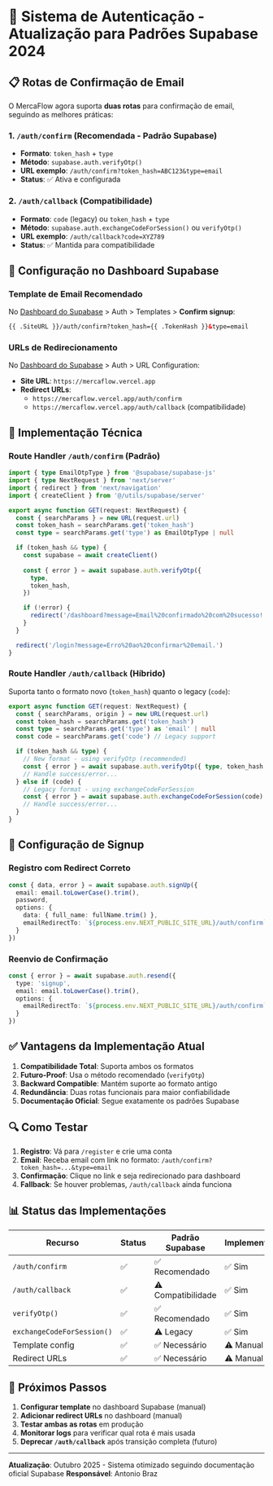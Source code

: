 # 🔐 Sistema de Autenticação - Atualização para Padrões Supabase 2024

## 📋 Rotas de Confirmação de Email

O MercaFlow agora suporta **duas rotas** para confirmação de email, seguindo as melhores práticas:

### 1. `/auth/confirm` (Recomendada - Padrão Supabase)
- **Formato**: `token_hash` + `type`  
- **Método**: `supabase.auth.verifyOtp()`
- **URL exemplo**: `/auth/confirm?token_hash=ABC123&type=email`
- **Status**: ✅ Ativa e configurada

### 2. `/auth/callback` (Compatibilidade)
- **Formato**: `code` (legacy) ou `token_hash` + `type`
- **Método**: `supabase.auth.exchangeCodeForSession()` ou `verifyOtp()`
- **URL exemplo**: `/auth/callback?code=XYZ789`
- **Status**: ✅ Mantida para compatibilidade

## 🚀 Configuração no Dashboard Supabase

### Template de Email Recomendado

No [Dashboard do Supabase](https://supabase.com/dashboard/project/_/auth/templates) > Auth > Templates > **Confirm signup**:

```html
{{ .SiteURL }}/auth/confirm?token_hash={{ .TokenHash }}&type=email
```

### URLs de Redirecionamento

No [Dashboard do Supabase](https://supabase.com/dashboard/project/_/auth/url-configuration) > Auth > URL Configuration:

- **Site URL**: `https://mercaflow.vercel.app`
- **Redirect URLs**: 
  - `https://mercaflow.vercel.app/auth/confirm`
  - `https://mercaflow.vercel.app/auth/callback` (compatibilidade)

## 🔧 Implementação Técnica

### Route Handler `/auth/confirm` (Padrão)

```typescript
import { type EmailOtpType } from '@supabase/supabase-js'
import { type NextRequest } from 'next/server'
import { redirect } from 'next/navigation'
import { createClient } from '@/utils/supabase/server'

export async function GET(request: NextRequest) {
  const { searchParams } = new URL(request.url)
  const token_hash = searchParams.get('token_hash')
  const type = searchParams.get('type') as EmailOtpType | null

  if (token_hash && type) {
    const supabase = await createClient()
    
    const { error } = await supabase.auth.verifyOtp({
      type,
      token_hash,
    })

    if (!error) {
      redirect('/dashboard?message=Email%20confirmado%20com%20sucesso!')
    }
  }

  redirect('/login?message=Erro%20ao%20confirmar%20email.')
}
```

### Route Handler `/auth/callback` (Híbrido)

Suporta tanto o formato novo (`token_hash`) quanto o legacy (`code`):

```typescript
export async function GET(request: NextRequest) {
  const { searchParams, origin } = new URL(request.url)
  const token_hash = searchParams.get('token_hash')
  const type = searchParams.get('type') as 'email' | null
  const code = searchParams.get('code') // Legacy support

  if (token_hash && type) {
    // New format - using verifyOtp (recommended)
    const { error } = await supabase.auth.verifyOtp({ type, token_hash })
    // Handle success/error...
  } else if (code) {
    // Legacy format - using exchangeCodeForSession
    const { error } = await supabase.auth.exchangeCodeForSession(code)  
    // Handle success/error...
  }
}
```

## 📧 Configuração de Signup

### Registro com Redirect Correto

```typescript
const { data, error } = await supabase.auth.signUp({
  email: email.toLowerCase().trim(),
  password,
  options: {
    data: { full_name: fullName.trim() },
    emailRedirectTo: `${process.env.NEXT_PUBLIC_SITE_URL}/auth/confirm`
  }
})
```

### Reenvio de Confirmação

```typescript  
const { error } = await supabase.auth.resend({
  type: 'signup',
  email: email.toLowerCase().trim(),
  options: {
    emailRedirectTo: `${process.env.NEXT_PUBLIC_SITE_URL}/auth/confirm`
  }
})
```

## ✅ Vantagens da Implementação Atual

1. **Compatibilidade Total**: Suporta ambos os formatos
2. **Futuro-Proof**: Usa o método recomendado (`verifyOtp`)
3. **Backward Compatible**: Mantém suporte ao formato antigo
4. **Redundância**: Duas rotas funcionais para maior confiabilidade
5. **Documentação Oficial**: Segue exatamente os padrões Supabase

## 🔍 Como Testar

1. **Registro**: Vá para `/register` e crie uma conta
2. **Email**: Receba email com link no formato: `/auth/confirm?token_hash=...&type=email`
3. **Confirmação**: Clique no link e seja redirecionado para dashboard
4. **Fallback**: Se houver problemas, `/auth/callback` ainda funciona

## 📊 Status das Implementações

| Recurso | Status | Padrão Supabase | Implementado |
|---------|--------|-----------------|--------------|
| `/auth/confirm` | ✅ | ✅ Recomendado | ✅ Sim |
| `/auth/callback` | ✅ | ⚠️ Compatibilidade | ✅ Sim |
| `verifyOtp()` | ✅ | ✅ Recomendado | ✅ Sim |
| `exchangeCodeForSession()` | ✅ | ⚠️ Legacy | ✅ Sim |
| Template config | ✅ | ✅ Necessário | ⚠️ Manual |
| Redirect URLs | ✅ | ✅ Necessário | ⚠️ Manual |

## 🎯 Próximos Passos

1. **Configurar template** no dashboard Supabase (manual)
2. **Adicionar redirect URLs** no dashboard (manual)  
3. **Testar ambas as rotas** em produção
4. **Monitorar logs** para verificar qual rota é mais usada
5. **Deprecar `/auth/callback`** após transição completa (futuro)

---

**Atualização**: Outubro 2025 - Sistema otimizado seguindo documentação oficial Supabase
**Responsável**: Antonio Braz